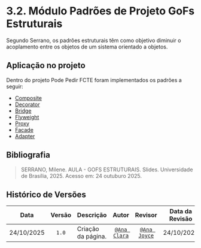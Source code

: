 # 3.2. Módulo Padrões de Projeto GoFs Estruturais

Segundo Serrano, os padrões estruturais têm como objetivo diminuir o acoplamento entre os objetos de um sistema orientado a objetos.

## Aplicação no projeto

Dentro do projeto Pode Pedir FCTE foram implementados os padrões a seguir:

- [Composite](https://unbarqdsw2025-2-turma01.github.io/2025.2-T01-G7_PodePedirFCTE_Entrega_03/#/PadroesDeProjeto/Estruturais/3.2.1.composite)
- [Decorator](https://unbarqdsw2025-2-turma01.github.io/2025.2-T01-G7_PodePedirFCTE_Entrega_03/#/PadroesDeProjeto/Estruturais/Decorator)
- [Bridge](https://unbarqdsw2025-2-turma01.github.io/2025.2-T01-G7_PodePedirFCTE_Entrega_03/#/PadroesDeProjeto/Estruturais/3.2.2.Bridge)
- [Flyweight](https://unbarqdsw2025-2-turma01.github.io/2025.2-T01-G7_PodePedirFCTE_Entrega_03/#/PadroesDeProjeto/Estruturais/3.2.6.Flyweight)
- [Proxy](https://unbarqdsw2025-2-turma01.github.io/2025.2-T01-G7_PodePedirFCTE_Entrega_03/#/PadroesDeProjeto/Estruturais/Proxy)
- [Facade](https://unbarqdsw2025-2-turma01.github.io/2025.2-T01-G7_PodePedirFCTE_Entrega_03/#/PadroesDeProjeto/Estruturais/3.2.5.Facade)
- [Adapter](https://unbarqdsw2025-2-turma01.github.io/2025.2-T01-G7_PodePedirFCTE_Entrega_03/#/PadroesDeProjeto/Estruturais/Adapter)

## Bibliografia

> SERRANO, Milene. AULA - GOFS ESTRUTURAIS. Slides. Universidade de Brasília, 2025. Acesso em: 24 outuburo 2025.


## Histórico de Versões

| **Data**       | **Versão** | **Descrição**                         | **Autor**                                      | **Revisor**                                      | **Data da Revisão** |
| :--------: | :----: | :-------------------------------- | :----------------------------------------: | :----------------------------------------: | :-------------: |
| 24/10/2025 |  `1.0`   | Criação da página. | [`@Ana Clara`](https://github.com/anabborges) | [`@Ana Joyce`](https://github.com/anajoyceamorim) |   24/10/2025   |